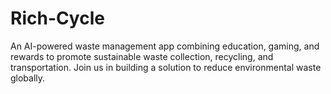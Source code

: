 # Rich-Cycle
An AI-powered waste management app combining education, gaming, and rewards to promote sustainable waste collection, recycling, and transportation. Join us in building a solution to reduce environmental waste globally.
